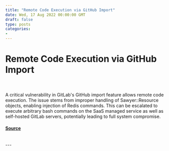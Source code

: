 ```yaml
---
title: "Remote Code Execution via GitHub Import"
date: Wed, 17 Aug 2022 00:00:00 GMT
draft: false
type: posts
categories: 
- 
---
```

# Remote Code Execution via GitHub Import

<br/>

<br/>
A critical vulnerability in GitLab's GitHub import feature allows remote code execution. The issue stems from improper handling of Sawyer::Resource objects, enabling injection of Redis commands. This can be escalated to execute arbitrary bash commands on the SaaS managed service as well as self-hosted GitLab servers, potentially leading to full system compromise.

#### [Source](https://www.cloudvulndb.org/remote-code-execution-via-github-import)

<br/>
---

